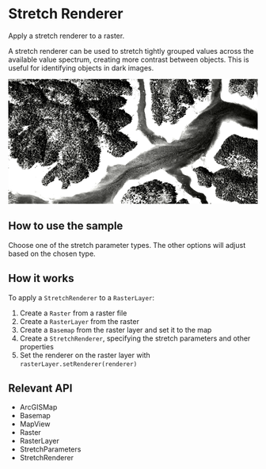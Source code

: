 # Stretch Renderer

Apply a stretch renderer to a raster.

A stretch renderer can be used to stretch tightly grouped values across the available value spectrum, creating more contrast between objects. This is useful for identifying objects in dark images.

![](StretchRenderer.png)

## How to use the sample

Choose one of the stretch parameter types. The other options will adjust based on the chosen type.

## How it works

To apply a `StretchRenderer` to a `RasterLayer`:

1.  Create a `Raster` from a raster file
2.  Create a `RasterLayer` from the raster
3.  Create a `Basemap` from the raster layer and set it to the map
4.  Create a `StretchRenderer`, specifying the stretch parameters and other properties
5.  Set the renderer on the raster layer with `rasterLayer.setRenderer(renderer)`

## Relevant API

*   ArcGISMap
*   Basemap
*   MapView
*   Raster
*   RasterLayer
*   StretchParameters
*   StretchRenderer
